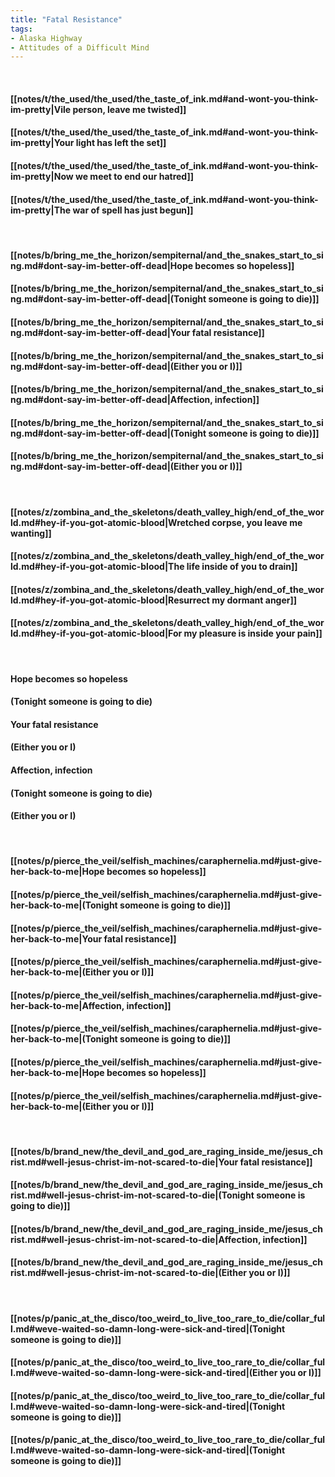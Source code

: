 ```yaml
---
title: "Fatal Resistance"
tags:
- Alaska Highway
- Attitudes of a Difficult Mind
---
```

&nbsp;
#### [[notes/t/the_used/the_used/the_taste_of_ink.md#and-wont-you-think-im-pretty|Vile person, leave me twisted]]
#### [[notes/t/the_used/the_used/the_taste_of_ink.md#and-wont-you-think-im-pretty|Your light has left the set]]
#### [[notes/t/the_used/the_used/the_taste_of_ink.md#and-wont-you-think-im-pretty|Now we meet to end our hatred]]
#### [[notes/t/the_used/the_used/the_taste_of_ink.md#and-wont-you-think-im-pretty|The war of spell has just begun]]
&nbsp;
#### [[notes/b/bring_me_the_horizon/sempiternal/and_the_snakes_start_to_sing.md#dont-say-im-better-off-dead|Hope becomes so hopeless]]
#### [[notes/b/bring_me_the_horizon/sempiternal/and_the_snakes_start_to_sing.md#dont-say-im-better-off-dead|(Tonight someone is going to die)]]
#### [[notes/b/bring_me_the_horizon/sempiternal/and_the_snakes_start_to_sing.md#dont-say-im-better-off-dead|Your fatal resistance]]
#### [[notes/b/bring_me_the_horizon/sempiternal/and_the_snakes_start_to_sing.md#dont-say-im-better-off-dead|(Either you or I)]]
#### [[notes/b/bring_me_the_horizon/sempiternal/and_the_snakes_start_to_sing.md#dont-say-im-better-off-dead|Affection, infection]]
#### [[notes/b/bring_me_the_horizon/sempiternal/and_the_snakes_start_to_sing.md#dont-say-im-better-off-dead|(Tonight someone is going to die)]]
#### [[notes/b/bring_me_the_horizon/sempiternal/and_the_snakes_start_to_sing.md#dont-say-im-better-off-dead|(Either you or I)]]
&nbsp;
#### [[notes/z/zombina_and_the_skeletons/death_valley_high/end_of_the_world.md#hey-if-you-got-atomic-blood|Wretched corpse, you leave me wanting]]
#### [[notes/z/zombina_and_the_skeletons/death_valley_high/end_of_the_world.md#hey-if-you-got-atomic-blood|The life inside of you to drain]]
#### [[notes/z/zombina_and_the_skeletons/death_valley_high/end_of_the_world.md#hey-if-you-got-atomic-blood|Resurrect my dormant anger]]
#### [[notes/z/zombina_and_the_skeletons/death_valley_high/end_of_the_world.md#hey-if-you-got-atomic-blood|For my pleasure is inside your pain]]
&nbsp;
#### Hope becomes so hopeless
#### (Tonight someone is going to die)
#### Your fatal resistance
#### (Either you or I)
#### Affection, infection
#### (Tonight someone is going to die)
#### (Either you or I)
&nbsp;
#### [[notes/p/pierce_the_veil/selfish_machines/caraphernelia.md#just-give-her-back-to-me|Hope becomes so hopeless]]
#### [[notes/p/pierce_the_veil/selfish_machines/caraphernelia.md#just-give-her-back-to-me|(Tonight someone is going to die)]]
#### [[notes/p/pierce_the_veil/selfish_machines/caraphernelia.md#just-give-her-back-to-me|Your fatal resistance]]
#### [[notes/p/pierce_the_veil/selfish_machines/caraphernelia.md#just-give-her-back-to-me|(Either you or I)]]
#### [[notes/p/pierce_the_veil/selfish_machines/caraphernelia.md#just-give-her-back-to-me|Affection, infection]]
#### [[notes/p/pierce_the_veil/selfish_machines/caraphernelia.md#just-give-her-back-to-me|(Tonight someone is going to die)]]
#### [[notes/p/pierce_the_veil/selfish_machines/caraphernelia.md#just-give-her-back-to-me|Hope becomes so hopeless]]
#### [[notes/p/pierce_the_veil/selfish_machines/caraphernelia.md#just-give-her-back-to-me|(Either you or I)]]
&nbsp;
#### [[notes/b/brand_new/the_devil_and_god_are_raging_inside_me/jesus_christ.md#well-jesus-christ-im-not-scared-to-die|Your fatal resistance]]
#### [[notes/b/brand_new/the_devil_and_god_are_raging_inside_me/jesus_christ.md#well-jesus-christ-im-not-scared-to-die|(Tonight someone is going to die)]]
#### [[notes/b/brand_new/the_devil_and_god_are_raging_inside_me/jesus_christ.md#well-jesus-christ-im-not-scared-to-die|Affection, infection]]
#### [[notes/b/brand_new/the_devil_and_god_are_raging_inside_me/jesus_christ.md#well-jesus-christ-im-not-scared-to-die|(Either you or I)]]
&nbsp;
#### [[notes/p/panic_at_the_disco/too_weird_to_live_too_rare_to_die/collar_full.md#weve-waited-so-damn-long-were-sick-and-tired|(Tonight someone is going to die)]]
#### [[notes/p/panic_at_the_disco/too_weird_to_live_too_rare_to_die/collar_full.md#weve-waited-so-damn-long-were-sick-and-tired|(Either you or I)]]
#### [[notes/p/panic_at_the_disco/too_weird_to_live_too_rare_to_die/collar_full.md#weve-waited-so-damn-long-were-sick-and-tired|(Tonight someone is going to die)]]
#### [[notes/p/panic_at_the_disco/too_weird_to_live_too_rare_to_die/collar_full.md#weve-waited-so-damn-long-were-sick-and-tired|(Tonight someone is going to die)]]
